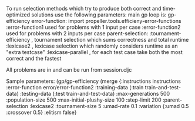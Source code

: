 To run selection methods which try to produce both correct and time-optimized solutions use the following parameters:
main gp loop is: gp-efficiency
error-function:
    import propeller.tools.efficieny-error-functions
        :error-function1 used for problems with 1 input per case
        :error-function2 used for problems with 2 inputs per case
parent-selection:
        :tournament-efficiency , tournament selection which sums correctness and total runtime
        :lexicase2 , lexicase selection which randomly considers runtime as an "extra testcase"
        :lexicase-parallel , for each test case take both the most correct and the fastest

All problems are in and can be run from session.cljc

Sample parameters:
  (gp/gp-efficiency
   (merge
    {:instructions            instructions
     :error-function          error/error-function2
     :training-data           (:train train-and-test-data)
     :testing-data            (:test train-and-test-data)
     :max-generations         500
     :population-size         500
     :max-initial-plushy-size 100
     :step-limit              200
     :parent-selection        :lexicase2
     :tournament-size         5
     :umad-rate               0.1
     :variation               {:umad 0.5 :crossover 0.5}
     :elitism                 false}

    